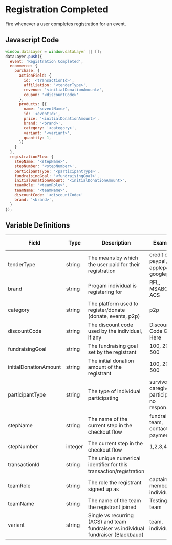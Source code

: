 # Registration Completed

Fire whenever a user completes registration for an event.

## Javascript Code

```js
window.dataLayer = window.dataLayer || [];
dataLayer.push({
  event: 'Registration Completed',
  ecommerce: {
    purchase: {
      actionField: {
        id: '<transactionId>',
        affiliation: '<tenderType>',
        revenue: '<initialDonationAmount>',
        coupon: '<discountCode>'
      },
      products: [{
        name: '<eventName>',
        id: '<eventId>',
        price: '<initialDonationAmount>',
        brand: '<brand>',
        category: '<category>',
        variant: '<variant>',
        quantity: 1,
      }]
    }
  },
  registrationFlow: {
    stepName: '<stepName>',
    stepNumber: '<stepNumber>',
    participantType: '<participantType>',
    fundraisingGoal: '<fundraisingGoal>',
    initialDonationAmount: '<initialDonationAmount>',
    teamRole: '<teamRole>',
    teamName: '<teamName>',
    discountCode: '<discountCode>'
    brand: '<brand>',
  }
});
```
## Variable Definitions

|Field|Type|Description|Example|Pattern|Min Length|Max Length|Minimum|Maximum|Multiple Of
| --- | --- | --- | --- | --- | --- | --- | --- | --- | --- |
|tenderType|string|The means by which the user paid for their registration|credit card, paypal, applepay, googlepay
|brand|string|Progam individual is registering for|RFL, MSABC, ACS
|category|string|The platform used to register/donate (donate, events, p2p)|p2p
|discountCode|string|The discount code used by the individual, if any|Discount Code Goes Here
|fundraisingGoal|string|The fundraising goal set by the registrant|100, 200, 500
|initialDonationAmount|string|The initial donation amount of the registrant|100, 200, 500
|participantType|string|The type of individual participating|survivor, caregiver, participant, no response
|stepName|string|The name of the current step in the checkout flow|fundraising, team, contact, payment
|stepNumber|integer|The current step in the checkout flow|1,2,3,4
|transactionId|string|The unique numerical identifier for this transaction/registration
|teamRole|string|The role the registrant signed up as|captain, member, individual
|teamName|string|The name of the team the registrant joined|Testing team
|variant|string|Single vs recurring (ACS) and team fundraiser vs individual fundraiser (Blackbaud)|team, individual
